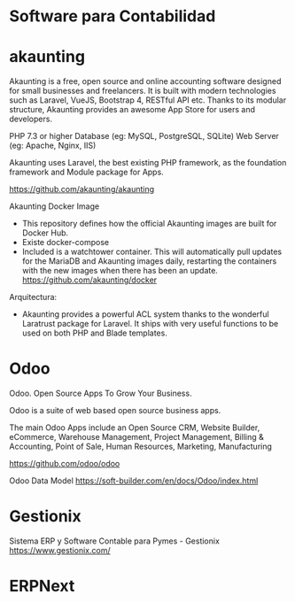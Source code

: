# Software para Contabilidad

# akaunting

Akaunting is a free, open source and online accounting software designed for small businesses and freelancers. It is built with modern technologies such as Laravel, VueJS, Bootstrap 4, RESTful API etc. Thanks to its modular structure, Akaunting provides an awesome App Store for users and developers.

PHP 7.3 or higher
Database (eg: MySQL, PostgreSQL, SQLite)
Web Server (eg: Apache, Nginx, IIS)


Akaunting uses Laravel, the best existing PHP framework, as the foundation framework and Module package for Apps.

https://github.com/akaunting/akaunting


Akaunting Docker Image
- This repository defines how the official Akaunting images are built for Docker Hub.
- Existe docker-compose
- Included is a watchtower container. This will automatically pull updates for the MariaDB and Akaunting images daily, restarting the containers with the new images when there has been an update.
https://github.com/akaunting/docker


Arquitectura:
- Akaunting provides a powerful ACL system thanks to the wonderful Laratrust package for Laravel. It ships with very useful functions to be used on both PHP and Blade templates.


# Odoo

Odoo. Open Source Apps To Grow Your Business. 


Odoo is a suite of web based open source business apps.

The main Odoo Apps include an Open Source CRM, Website Builder, eCommerce, Warehouse Management, Project Management, Billing & Accounting, Point of Sale, Human Resources, Marketing, Manufacturing

https://github.com/odoo/odoo

Odoo Data Model
https://soft-builder.com/en/docs/Odoo/index.html


# Gestionix

Sistema ERP y Software Contable para Pymes - Gestionix
https://www.gestionix.com/

# ERPNext 

